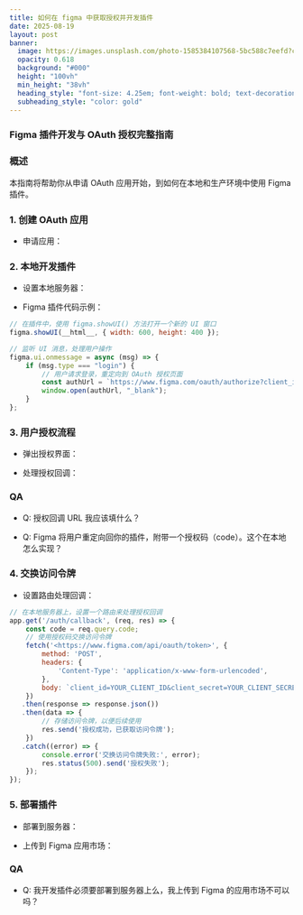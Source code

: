 ```yaml
---
title: 如何在 figma 中获取授权并开发插件
date: 2025-08-19
layout: post
banner:
  image: https://images.unsplash.com/photo-1585384107568-5bc588c7eefd?crop=entropy&cs=tinysrgb&fit=max&fm=jpg&ixid=M3w2OTIwMzJ8MHwxfHJhbmRvbXx8fHx8fHx8fDE3NTU2NDIwMTV8&ixlib=rb-4.1.0&q=80&w=1080
  opacity: 0.618
  background: "#000"
  height: "100vh"
  min_height: "38vh"
  heading_style: "font-size: 4.25em; font-weight: bold; text-decoration: underline"
  subheading_style: "color: gold"
---
```


### Figma 插件开发与 OAuth 授权完整指南

### 概述

本指南将帮助你从申请 OAuth 应用开始，到如何在本地和生产环境中使用 Figma 插件。

### 1. 创建 OAuth 应用

- 申请应用：

### 2. 本地开发插件

- 设置本地服务器：

- Figma 插件代码示例：

```javascript
// 在插件中，使用 figma.showUI() 方法打开一个新的 UI 窗口
figma.showUI(__html__, { width: 600, height: 400 });

// 监听 UI 消息，处理用户操作
figma.ui.onmessage = async (msg) => {
    if (msg.type === "login") {
        // 用户请求登录，重定向到 OAuth 授权页面
        const authUrl = `https://www.figma.com/oauth/authorize?client_id=YOUR_CLIENT_ID&response_type=code&redirect_uri=YOUR_CALLBACK_URL`;
        window.open(authUrl, "_blank");
    }
};

```

### 3. 用户授权流程

- 弹出授权界面：

- 处理授权回调：

### QA

- Q: 授权回调 URL 我应该填什么？

- Q: Figma 将用户重定向回你的插件，附带一个授权码（code）。这个在本地怎么实现？

### 4. 交换访问令牌

- 设置路由处理回调：

```javascript
// 在本地服务器上，设置一个路由来处理授权回调
app.get('/auth/callback', (req, res) => {
    const code = req.query.code;
    // 使用授权码交换访问令牌
    fetch('<https://www.figma.com/api/oauth/token>', {
        method: 'POST',
        headers: {
            'Content-Type': 'application/x-www-form-urlencoded',
        },
        body: `client_id=YOUR_CLIENT_ID&client_secret=YOUR_CLIENT_SECRET&grant_type=authorization_code&code=${code}&redirect_uri=YOUR_CALLBACK_URL`,
    })
   .then(response => response.json())
   .then(data => {
        // 存储访问令牌，以便后续使用
        res.send('授权成功，已获取访问令牌');
    })
   .catch((error) => {
        console.error('交换访问令牌失败:', error);
        res.status(500).send('授权失败');
    });
});

```

### 5. 部署插件

- 部署到服务器：

- 上传到 Figma 应用市场：

### QA

- Q: 我开发插件必须要部署到服务器上么，我上传到 Figma 的应用市场不可以吗？